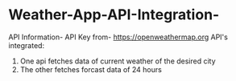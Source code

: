 # Weather-App-API-Integration-

API Information-
API Key from- https://openweathermap.org
API's integrated:
  1. One api fetches data of current weather of the desired city
  2. The other fetches forcast data of 24 hours 
